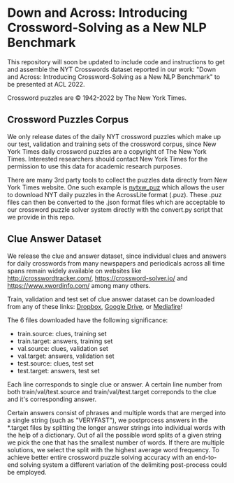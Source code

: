 # Down and Across: Introducing Crossword-Solving as a New NLP Benchmark

This repository will soon be updated to include code and instructions to get and assemble the NYT Crosswords dataset reported in our work: "Down and Across: Introducing Crossword-Solving as a New NLP Benchmark" to be presented at ACL 2022.

Crossword puzzles are © 1942-2022 by The New York Times.

## Crossword Puzzles Corpus
We only release dates of the daily NYT crossword puzzles which make up our test, validation and training sets of the crossword corpus, since New York Times daily crossword puzzles are a copyright of The New York Times. Interested researchers should contact New York Times for the permission to use this data for academic research purposes.

There are many 3rd party tools to collect the puzzles data directly from New York Times website. One such example is [nytxw_puz](https://github.com/Q726kbXuN/nytxw_puz) which allows the user to download NYT daily puzzles in the AcrossLite format (.puz). These .puz files can then be converted to the .json format files which are acceptable to our crossword puzzle solver system directly with the convert.py script that we provide in this repo.

## Clue Answer Dataset
We release the clue and answer dataset, since individual clues and answers for daily crosswords from many newspapers and periodicals across all time spans remain widely available on websites like http://crosswordtracker.com/, https://crossword-solver.io/ and https://www.xwordinfo.com/ among many others.

Train, validation and test set of clue answer dataset can be downloaded from any of these links: [Dropbox](https://www.dropbox.com/sh/pzpaus6wxg1cozo/AAAmiB0vorOICExJQIoqG-sKa?dl=0), [Google Drive](https://drive.google.com/drive/folders/1rPrgx8QAgL-f884y1FuFDu9e8m0VYWz-?usp=sharing), or [Mediafire](https://www.mediafire.com/folder/thzqcfeirl79d/dataset)!

The 6 files downloaded have the following significance:
- train.source: clues, training set
- train.target: answers, training set
- val.source: clues, validation set
- val.target: answers, validation set
- test.source: clues, test set
- test.target: answers, test set

Each line corresponds to single clue or answer. A certain line number from both train/val/test.source and train/val/test.target correponds to the clue and it's corresponding answer.

Certain answers consist of phrases and multiple words that are merged into a single string (such as "VERYFAST"), we postprocess answers in the *.target files by splitting the longer answer strings into individual words with the help of a dictionary. Out of all the possible word splits of a given string we pick the one that has the smallest number of words. If there are multiple solutions, we select the split with the highest average word frequency. To achieve better entire crossword puzzle solving accuracy with an end-to-end solving system a different variation of the delimiting post-process could be employed.
